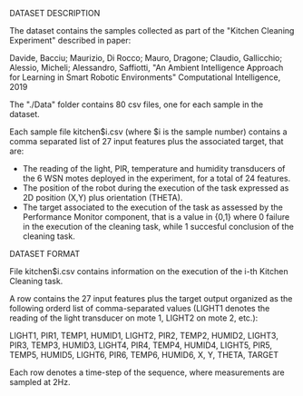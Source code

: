 DATASET DESCRIPTION

The dataset contains the samples collected as part of the "Kitchen Cleaning Experiment" described in paper:

Davide, Bacciu; Maurizio, Di Rocco; Mauro, Dragone; Claudio, Gallicchio; Alessio, Micheli; Alessandro, Saffiotti, "An Ambient Intelligence Approach for Learning in Smart Robotic Environments" Computational Intelligence, 2019

The "./Data" folder contains 80 csv files, one for each sample in the dataset.

Each sample file kitchen$i.csv (where $i is the sample number) contains a comma separated list of 27 input features plus the associated target, that are:
* The reading of the light, PIR, temperature and humidity transducers of the 6 WSN motes deployed in the experiment, for a total of 24 features.
* The position of the robot during the execution of the task expressed as 2D position (X,Y) plus orientation (THETA).
* The target associated to the execution of the task as assessed by the Performance Monitor component, that is a value in {0,1} where 0 failure in the execution of the cleaning task, while 1 succesful conclusion of the cleaning task. 

DATASET FORMAT

File kitchen$i.csv contains information on the execution of the i-th Kitchen Cleaning task.

A row contains the 27 input features plus the target output organized as the following orderd list of comma-separated values (LIGHT1 denotes the reading of the light transducer on mote 1, LIGHT2 on mote 2, etc.):
 
LIGHT1, PIR1, TEMP1, HUMID1, LIGHT2, PIR2, TEMP2, HUMID2, LIGHT3, PIR3, TEMP3, HUMID3, LIGHT4, PIR4, TEMP4, HUMID4, LIGHT5, PIR5, TEMP5, HUMID5, LIGHT6, PIR6, TEMP6, HUMID6, X, Y, THETA, TARGET

Each row denotes a time-step of the sequence, where measurements are sampled at 2Hz. 
